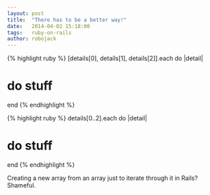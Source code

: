 ```yaml
---
layout: post
title:  "There has to be a better way!"
date:   2014-04-02 15:18:00
tags:   ruby-on-rails
author: robojack
---
```



{% highlight ruby %}
[details[0], details[1], details[2]].each do |detail|
  # do stuff
end
{% endhighlight %}

{% highlight ruby %}
details[0..2].each do |detail|
  # do stuff
end
{% endhighlight %}

Creating a new array from an array just to iterate through it in Rails? Shameful.